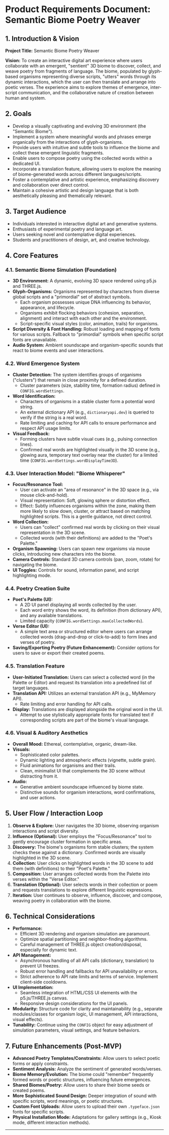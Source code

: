 # Product Requirements Document: Semantic Biome Poetry Weaver

## 1. Introduction & Vision

**Project Title:** Semantic Biome Poetry Weaver

**Vision:** To create an interactive digital art experience where users collaborate with an emergent, "sentient" 3D biome to discover, collect, and weave poetry from fragments of language. The biome, populated by glyph-based organisms representing diverse scripts, "utters" words through its dynamic interactions, which the user can then translate and arrange into poetic verses. The experience aims to explore themes of emergence, inter-script communication, and the collaborative nature of creation between human and system.

## 2. Goals

*   Develop a visually captivating and evolving 3D environment (the "Semantic Biome").
*   Implement a system where meaningful words and phrases emerge organically from the interactions of glyph-organisms.
*   Provide users with intuitive and subtle tools to influence the biome and collect these emergent linguistic fragments.
*   Enable users to compose poetry using the collected words within a dedicated UI.
*   Incorporate a translation feature, allowing users to explore the meaning of biome-generated words across different languages/scripts.
*   Foster a contemplative and artistic experience, emphasizing discovery and collaboration over direct control.
*   Maintain a cohesive artistic and design language that is both aesthetically pleasing and thematically relevant.

## 3. Target Audience

*   Individuals interested in interactive digital art and generative systems.
*   Enthusiasts of experimental poetry and language art.
*   Users seeking novel and contemplative digital experiences.
*   Students and practitioners of design, art, and creative technology.

## 4. Core Features

### 4.1. Semantic Biome Simulation (Foundation)
*   **3D Environment:** A dynamic, evolving 3D space rendered using p5.js and THREE.js.
*   **Glyph-Organisms:** Organisms represented by characters from diverse global scripts and a "primordial" set of abstract symbols.
    *   Each organism possesses unique DNA influencing its behavior, appearance, and lifecycle.
    *   Organisms exhibit flocking behaviors (cohesion, separation, alignment) and interact with each other and the environment.
    *   Script-specific visual styles (color, animation, trails) for organisms.
*   **Script Diversity & Font Handling:** Robust loading and mapping of fonts for various scripts. Fallback to "primordial" symbols when specific script fonts are unavailable.
*   **Audio System:** Ambient soundscape and organism-specific sounds that react to biome events and user interactions.

### 4.2. Word Emergence System
*   **Cluster Detection:** The system identifies groups of organisms ("clusters") that remain in close proximity for a defined duration.
    *   Cluster parameters (size, stability time, formation radius) defined in `CONFIG.wordSettings`.
*   **Word Identification:**
    *   Characters of organisms in a stable cluster form a potential word string.
    *   An external dictionary API (e.g., `dictionaryapi.dev`) is queried to verify if the string is a real word.
    *   Rate limiting and caching for API calls to ensure performance and respect API usage limits.
*   **Visual Feedback:**
    *   Forming clusters have subtle visual cues (e.g., pulsing connection lines).
    *   Confirmed real words are highlighted visually in the 3D scene (e.g., glowing aura, temporary text overlay near the cluster) for a limited time (`CONFIG.wordSettings.wordDisplayTime3D`).

### 4.3. User Interaction Model: "Biome Whisperer"
*   **Focus/Resonance Tool:**
    *   User can activate an "area of resonance" in the 3D space (e.g., via mouse click-and-hold).
    *   Visual representation: Soft, glowing sphere or distortion effect.
    *   Effect: Subtly influences organisms within the zone, making them more likely to slow down, cluster, or attract based on matching highlighted scripts. This is a gentle guidance, not direct control.
*   **Word Collection:**
    *   Users can "collect" confirmed real words by clicking on their visual representation in the 3D scene.
    *   Collected words (with their definitions) are added to the "Poet's Palette."
*   **Organism Spawning:** Users can spawn new organisms via mouse clicks, introducing new characters into the biome.
*   **Camera Controls:** Standard 3D camera controls (pan, zoom, rotate) for navigating the biome.
*   **UI Toggles:** Controls for sound, information panel, and script highlighting mode.

### 4.4. Poetry Creation Suite
*   **Poet's Palette (UI):**
    *   A 2D UI panel displaying all words collected by the user.
    *   Each word entry shows the word, its definition (from dictionary API), and any available translations.
    *   Limited capacity (`CONFIG.wordSettings.maxCollectedWords`).
*   **Verse Editor (UI):**
    *   A simple text area or structured editor where users can arrange collected words (drag-and-drop or click-to-add) to form lines and verses of poetry.
*   **Saving/Exporting Poetry (Future Enhancement):** Consider options for users to save or export their created poems.

### 4.5. Translation Feature
*   **User-Initiated Translation:** Users can select a collected word (in the Palette or Editor) and request its translation into a predefined list of target languages.
*   **Translation API:** Utilizes an external translation API (e.g., MyMemory API).
    *   Rate limiting and error handling for API calls.
*   **Display:** Translations are displayed alongside the original word in the UI.
    *   Attempt to use stylistically appropriate fonts for translated text if corresponding scripts are part of the biome's visual language.

### 4.6. Visual & Auditory Aesthetics
*   **Overall Mood:** Ethereal, contemplative, organic, dream-like.
*   **Visuals:**
    *   Sophisticated color palettes.
    *   Dynamic lighting and atmospheric effects (vignette, subtle grain).
    *   Fluid animations for organisms and their trails.
    *   Clean, minimalist UI that complements the 3D scene without distracting from it.
*   **Audio:**
    *   Generative ambient soundscape influenced by biome state.
    *   Distinctive sounds for organism interactions, word confirmations, and user actions.

## 5. User Flow / Interaction Loop

1.  **Observe & Explore:** User navigates the 3D biome, observing organism interactions and script diversity.
2.  **Influence (Optional):** User employs the "Focus/Resonance" tool to gently encourage cluster formation in specific areas.
3.  **Discovery:** The biome's organisms form stable clusters; the system checks these against a dictionary. Confirmed words are visually highlighted in the 3D scene.
4.  **Collection:** User clicks on highlighted words in the 3D scene to add them (with definitions) to their "Poet's Palette."
5.  **Composition:** User arranges collected words from the Palette into verses within the "Verse Editor."
6.  **Translation (Optional):** User selects words in their collection or poem and requests translations to explore different linguistic expressions.
7.  **Iteration:** User continues to observe, influence, discover, and compose, weaving poetry in collaboration with the biome.

## 6. Technical Considerations

*   **Performance:**
    *   Efficient 3D rendering and organism simulation are paramount.
    *   Optimize spatial partitioning and neighbor-finding algorithms.
    *   Careful management of THREE.js object creation/disposal, especially for dynamic text.
*   **API Management:**
    *   Asynchronous handling of all API calls (dictionary, translation) to prevent UI freezes.
    *   Robust error handling and fallbacks for API unavailability or errors.
    *   Strict adherence to API rate limits and terms of service. Implement client-side cooldowns.
*   **UI Implementation:**
    *   Seamless integration of HTML/CSS UI elements with the p5.js/THREE.js canvas.
    *   Responsive design considerations for the UI panels.
*   **Modularity:** Structure code for clarity and maintainability (e.g., separate modules/classes for organism logic, UI management, API interactions, visual effects).
*   **Tunability:** Continue using the `CONFIG` object for easy adjustment of simulation parameters, visual settings, and feature behaviors.

## 7. Future Enhancements (Post-MVP)

*   **Advanced Poetry Templates/Constraints:** Allow users to select poetic forms or apply constraints.
*   **Sentiment Analysis:** Analyze the sentiment of generated words/verses.
*   **Biome Memory/Evolution:** The biome could "remember" frequently formed words or poetic structures, influencing future emergences.
*   **Shared Biomes/Poetry:** Allow users to share their biome seeds or created poems.
*   **More Sophisticated Sound Design:** Deeper integration of sound with specific scripts, word meanings, or poetic structures.
*   **Custom Font Uploads:** Allow users to upload their own `.typeface.json` fonts for specific scripts.
*   **Physical Installation Mode:** Adaptations for gallery settings (e.g., Kiosk mode, different interaction methods).

--- 